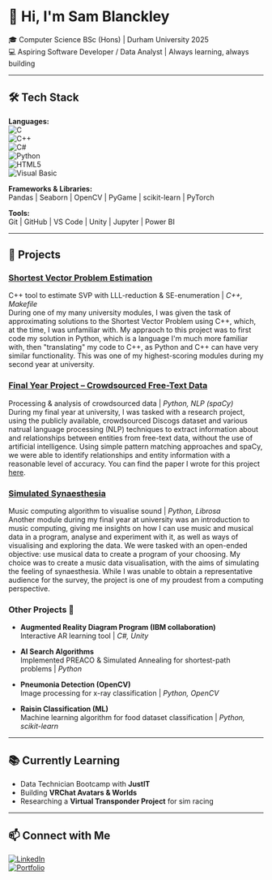 # 👋 Hi, I'm Sam Blanckley

🎓 Computer Science BSc (Hons) | Durham University 2025  
💻 Aspiring Software Developer / Data Analyst | Always learning, always building  

---

## 🛠️ Tech Stack

**Languages:**  
![C](https://img.shields.io/badge/C-00599C?style=for-the-badge&logo=c&logoColor=white)  
![C++](https://img.shields.io/badge/C++-00599C?style=for-the-badge&logo=cplusplus&logoColor=white)  
![C#](https://img.shields.io/badge/C%23-239120?style=for-the-badge&logo=c-sharp&logoColor=white)  
![Python](https://img.shields.io/badge/Python-3776AB?style=for-the-badge&logo=python&logoColor=white)  
![HTML5](https://img.shields.io/badge/HTML5-E34F26?style=for-the-badge&logo=html5&logoColor=white)  
![Visual Basic](https://img.shields.io/badge/Visual%20Basic-512BD4?style=for-the-badge&logo=dotnet&logoColor=white)

**Frameworks & Libraries:**  
Pandas | Seaborn | OpenCV | PyGame | scikit-learn | PyTorch

**Tools:**  
Git | GitHub | VS Code | Unity | Jupyter | Power BI  

---

## 🚀 Projects

### [**Shortest Vector Problem Estimation**](https://github.com/Dergg/SVP_in_Cpp)
  C++ tool to estimate SVP with LLL-reduction & SE-enumeration | *C++, Makefile*\
  During one of my many university modules, I was given the task of approximating solutions to the Shortest Vector Problem using C++, which, at the time, I was unfamiliar with. My appraoch to this project was to first code my solution in Python, which is a language I'm much more familiar with, then "translating" my code to C++, as Python and C++ can have very similar functionality. This was one of my highest-scoring modules during my second year at university.

### [**Final Year Project – Crowdsourced Free-Text Data**](https://github.com/Dergg/VisCogs)  
  Processing & analysis of crowdsourced data | *Python, NLP (spaCy)*\
  During my final year at university, I was tasked with a research project, using the publicly available, crowdsourced Discogs dataset and various natrual language processing (NLP) techniques to extract information about and relationships between entities from free-text data, without the use of artificial intelligence. Using simple pattern matching approaches and spaCy, we were able to identify relationships and entity information with a reasonable level of accuracy. You can find the paper I wrote for this project [here](https://github.com/Dergg/VisCogs/blob/main/Toward_a_new_history_of_the_recording_industry.pdf).

### [**Simulated Synaesthesia**](https://github.com/Dergg/Simulated-Synaesthesia)  
  Music computing algorithm to visualise sound | *Python, Librosa*\
  Another module during my final year at university was an introduction to music computing, giving me insights on how I can use music and musical data in a program, analyse and experiment with it, as well as ways of visualising and exploring the data. We were tasked with an open-ended objective: use musical data to create a program of your choosing. My choice was to create a music data visualisation, with the aims of simulating the feeling of synaesthesia. While I was unable to obtain a representative audience for the survey, the project is one of my proudest from a computing perspective.

### Other Projects 📖
- **Augmented Reality Diagram Program (IBM collaboration)**  
  Interactive AR learning tool | *C#, Unity*

- **AI Search Algorithms**  
  Implemented PREACO & Simulated Annealing for shortest-path problems | *Python*

- **Pneumonia Detection (OpenCV)**  
  Image processing for x-ray classification | *Python, OpenCV*

- **Raisin Classification (ML)**  
  Machine learning algorithm for food dataset classification | *Python, scikit-learn*

---

## 📚 Currently Learning

- Data Technician Bootcamp with **JustIT**  
- Building **VRChat Avatars & Worlds**  
- Researching a **Virtual Transponder Project** for sim racing  

---

## 📫 Connect with Me
[![LinkedIn](https://img.shields.io/badge/LinkedIn-0077B5?style=for-the-badge&logo=linkedin&logoColor=white)](https://www.linkedin.com/in/sam-blanckley-10850a254/)  
[![Portfolio](https://img.shields.io/badge/Portfolio-000000?style=for-the-badge&logo=About.me&logoColor=white)](https://d26portfolio.my.canva.site/)
